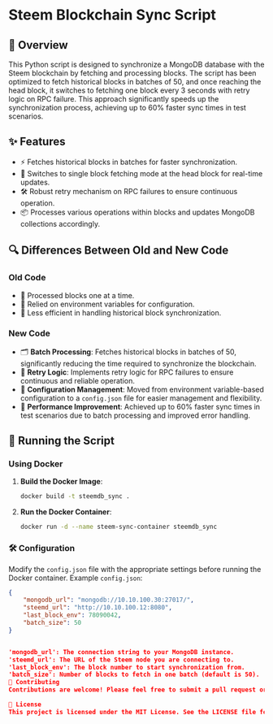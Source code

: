 # Steem Blockchain Sync Script

## 📝 Overview

This Python script is designed to synchronize a MongoDB database with the Steem blockchain by fetching and processing blocks. The script has been optimized to fetch historical blocks in batches of 50, and once reaching the head block, it switches to fetching one block every 3 seconds with retry logic on RPC failure. This approach significantly speeds up the synchronization process, achieving up to 60% faster sync times in test scenarios.

## ✨ Features

- ⚡ Fetches historical blocks in batches for faster synchronization.
- 🔄 Switches to single block fetching mode at the head block for real-time updates.
- 🛠️ Robust retry mechanism on RPC failures to ensure continuous operation.
- 📦 Processes various operations within blocks and updates MongoDB collections accordingly.

## 🔍 Differences Between Old and New Code

### Old Code

- 🚶 Processed blocks one at a time.
- 🔧 Relied on environment variables for configuration.
- 🐢 Less efficient in handling historical block synchronization.

### New Code

- 🗂️ **Batch Processing**: Fetches historical blocks in batches of 50, significantly reducing the time required to synchronize the blockchain.
- 🔄 **Retry Logic**: Implements retry logic for RPC failures to ensure continuous and reliable operation.
- 📁 **Configuration Management**: Moved from environment variable-based configuration to a `config.json` file for easier management and flexibility.
- 🚀 **Performance Improvement**: Achieved up to 60% faster sync times in test scenarios due to batch processing and improved error handling.

## 🚀 Running the Script

### Using Docker

1. **Build the Docker Image**:
    ```sh
    docker build -t steemdb_sync .
    ```

2. **Run the Docker Container**:
    ```sh
    docker run -d --name steem-sync-container steemdb_sync
    ```

### 🛠️ Configuration

Modify the `config.json` file with the appropriate settings before running the Docker container. Example `config.json`:

```json
{
    "mongodb_url": "mongodb://10.10.100.30:27017/",
    "steemd_url": "http://10.10.100.12:8080",
    "last_block_env": 78090042,
    "batch_size": 50
}


'mongodb_url': The connection string to your MongoDB instance.
'steemd_url': The URL of the Steem node you are connecting to.
'last_block_env': The block number to start synchronization from.
'batch_size': Number of blocks to fetch in one batch (default is 50).
🤝 Contributing
Contributions are welcome! Please feel free to submit a pull request or open an issue on GitHub.

📜 License
This project is licensed under the MIT License. See the LICENSE file for details.
